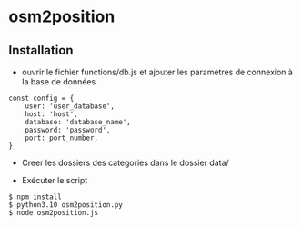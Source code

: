 # osm2position

## Installation

- ouvrir le fichier functions/db.js et ajouter les paramètres de connexion à la base de données

```
const config = {
    user: 'user_database',
    host: 'host',
    database: 'database_name',
    password: 'password',
    port: port_number,
}
```

- Creer les dossiers des categories dans le dossier data/

- Exécuter le script

```
$ npm install
$ python3.10 osm2position.py
$ node osm2position.js
```

